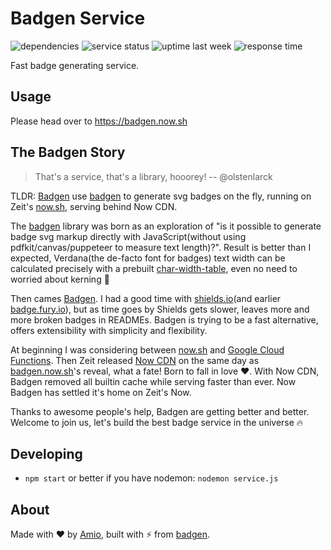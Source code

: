 # Badgen Service

![dependencies](https://badgen.now.sh/david/dep/amio/badgen-service)
![service status](https://badgen.now.sh/uptime-robot/status/m780731617-a9e038618dc1aee36a44c4af)
![uptime last week](https://badgen.now.sh/uptime-robot/week/m780731617-a9e038618dc1aee36a44c4af)
![response time](https://badgen.now.sh/uptime-robot/response/m780731617-a9e038618dc1aee36a44c4af)

Fast badge generating service.

## Usage

Please head over to https://badgen.now.sh

## The Badgen Story

> That's a service, that's a library, hooorey! -- @olstenlarck

TLDR: [Badgen](https://badgen.now.sh) use [badgen](https://github.com/amio/badgen) to generate svg badges on the fly, running on Zeit's [now.sh](https://zeit.co/now), serving behind Now CDN.

The [badgen](https://github.com/amio/badgen) library was born as an exploration of "is it possible to generate badge svg markup directly with JavaScript(without using pdfkit/canvas/puppeteer to measure text length)?". Result is better than I expected, Verdana(the de-facto font for badges) text width can be calculated precisely with a prebuilt [char-width-table](https://github.com/amio/badgen/blob/master/lib/widths-verdana-11.json), even no need to worried about kerning 🤯

Then cames [Badgen](https://badgen.now.sh). I had a good time with [shields.io](https://shields.io)(and earlier [badge.fury.io](https://badge.fury.io)), but as time goes by Shields gets slower, leaves more and more broken badges in READMEs. Badgen is trying to be a fast alternative, offers extensibility with simplicity and flexibility.

At beginning I was considering between [now.sh](https://zeit.co/now) and [Google Cloud Functions](https://cloud.google.com/functions/). Then Zeit released [Now CDN](https://zeit.co/blog/now-cdn) on the same day as [badgen.now.sh](https://badgen.now.sh)'s reveal, what a fate! Born to fall in love ❤️. With Now CDN, Badgen removed all builtin cache while serving faster than ever. Now Badgen has settled it's home on Zeit's Now.

Thanks to awesome people's help, Badgen are getting better and better. Welcome to join us, let's build the best badge service in the universe 🔥

## Developing

- `npm start` or better if you have nodemon: `nodemon service.js`

## About

Made with ❤️ by [Amio](https://github.com/amio),
built with ⚡️ from [badgen](https://github.com/amio/badgen).
